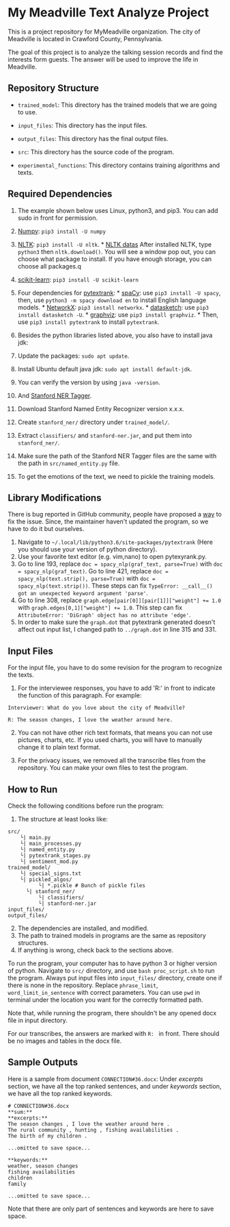 # My Meadville Text Analyze Project

This is a project repository for MyMeadville organization. The city of Meadville is located in Crawford County, Pennsylvania.

The goal of this project is to analyze the talking session records and find the interests form guests. The answer will be used to improve the life in Meadville.

## Repository Structure

* `trained_model`: This directory has the trained models that we are going to use.

* `input_files`: This directory has the input files.

* `output_files`: This directory has the final output files.

* `src`: This directory has the source code of the program.

* `experimental_functions`: This directory contains training algorithms and texts.

## Required Dependencies

1. The example shown below uses Linux, python3, and pip3. You can add sudo in front for permission.
  1. [Numpy](https://pypi.org/project/numpy/): `pip3 install -U numpy`
  2. [NLTK](https://www.nltk.org/install.html): `pip3 install -U nltk`.
    * [NLTK datas](https://www.nltk.org/data.html) After installed NLTK, type `python3` then `nltk.download()`. You will see a window pop out, you can choose what package to install. If you have enough storage, you can choose all packages.q
  3. [scikit-learn](https://scikit-learn.org/stable/install.html): `pip3 install -U scikit-learn`
  4. Four dependencies for [pytextrank](https://github.com/ceteri/pytextrank):
    * [spaCy](https://spacy.io/usage/): use `pip3 install -U spacy`, then, use `python3 -m spacy download en` to install English language models.
    * [NetworkX](https://networkx.github.io/documentation/stable/install.html):  `pip3 install networkx`.
    * [datasketch](https://github.com/ekzhu/datasketch): use `pip3 install datasketch -U`.
    * [graphviz](https://pypi.org/project/graphviz/): use `pip3 install graphviz`.
    * Then, use `pip3 install pytextrank` to install `pytextrank`.

2. Besides the python libraries listed above, you also have to install java jdk:
  1. Update the packages: `sudo apt update`.
  2. Install Ubuntu default java jdk: `sudo apt install default-jdk`.
  3. You can verify the version by using `java -version`.

3. And [Stanford NER Tagger](https://nlp.stanford.edu/software/CRF-NER.shtml).
  1. Download Stanford Named Entity Recognizer version x.x.x.
  2. Create `stanford_ner/` directory under `trained_model/`.
  3. Extract `classifiers/` and `stanford-ner.jar`, and put them into `stanford_ner/`.
  4. Make sure the path of the Stanford NER Tagger files are the same with the path in `src/named_entity.py` file.

4. To get the emotions of the text, we need to pickle the training models.

## Library Modifications

There is bug reported in GitHub community, people have proposed a [way](https://github.com/ceteri/pytextrank/issues/15#issuecomment-392323261) to fix the issue. Since, the maintainer haven't updated the program, so we have to do it but ourselves.

1. Navigate to `~/.local/lib/python3.6/site-packages/pytextrank` (Here you should use your version of python directory).
2. Use your favorite text editor (e.g. vim,nano) to open pytexyrank.py.
3. Go to line 193, replace `doc = spacy_nlp(graf_text, parse=True)` with `doc = spacy_nlp(graf_text)`. Go to line 421, replace `doc = spacy_nlp(text.strip(), parse=True)` with `doc = spacy_nlp(text.strip())`. These steps can fix `TypeError: __call__() got an unexpected keyword argument 'parse'`.
4. Go to line 308, replace `graph.edge[pair[0]][pair[1]]["weight"] += 1.0` with `graph.edges[0,1]["weight"] += 1.0`. This step can fix `AttributeError: 'DiGraph' object has no attribute 'edge'`.
5. In order to make sure the `graph.dot` that pytextrank generated doesn't affect out input list, I changed path to `../graph.dot` in line 315 and 331.

## Input Files

For the input file, you have to do some revision for the program to recognize the texts.

1. For the interviewee responses, you have to add 'R:' in front to indicate the function of this paragraph. For example:

```
Interviewer: What do you love about the city of Meadville?

R: The season changes, I love the weather around here.
```

2. You can not have other rich text formats, that means you can not use pictures, charts, etc. If you used charts, you will have to manually change it to plain text format.

3. For the privacy issues, we removed all the transcribe files from the repository. You can make your own files to test the program.

## How to Run

Check the following conditions before run the program:

1. The structure at least looks like:
```
src/
    └| main.py
    └| main_processes.py
    └| named_entity.py
    └| pytextrank_stages.py
    └| sentiment_mod.py
trained_model/
    └| special_signs.txt
    └| pickled_algos/
          └| *.pickle # Bunch of pickle files
      └| stanford_ner/
          └| classifiers/
          └| stanford-ner.jar
input_files/
output_files/
```
2. The dependencies are installed, and modified.
3. The path to trained models in programs are the same as repository structures.
4. If anything is wrong, check back to the sections above.

To run the program, your computer has to have python 3 or higher version of python. Navigate to `src/` directory, and use ```bash proc_script.sh``` to run the program. Always put input files into `input_files/` directory, create one if there is none in the repository. Replace `phrase_limit`, `word_limit_in_sentence` with correct parameters. You can use `pwd` in terminal under the location you want for the correctly formatted path.

Note that, while running the program, there shouldn't be any opened docx file in input directory.

For our transcribes, the answers are marked with `R: ` in front. There should be no images and tables in the docx file.

## Sample Outputs

Here is a sample from document `CONNECTION#36.docx`:
Under *excerpts* section, we have all the top ranked sentences, and under *keywords* section, we have all the top ranked keywords.
```
# CONNECTION#36.docx
**sum:**
**excerpts:**
The season changes , I love the weather around here .
The rural community , hunting , fishing availabilities .
The birth of my children .

...omitted to save space...

**keywords:**
weather, season changes
fishing availabilities
children
family

...omitted to save space...
```
Note that there are only part of sentences and keywords are here to save space.
